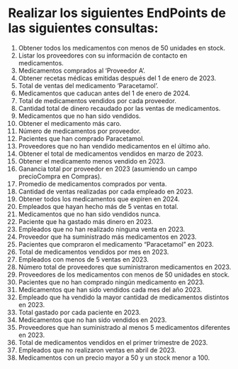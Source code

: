 # Realizar los siguientes EndPoints de las siguientes consultas:

1. Obtener todos los medicamentos con menos de 50 unidades en stock.
2. Listar los proveedores con su información de contacto en medicamentos.
3. Medicamentos comprados al ‘Proveedor A’.
4. Obtener recetas médicas emitidas después del 1 de enero de 2023.
5. Total de ventas del medicamento ‘Paracetamol’.
6. Medicamentos que caducan antes del 1 de enero de 2024.
7. Total de medicamentos vendidos por cada proveedor.
8. Cantidad total de dinero recaudado por las ventas de medicamentos.
9. Medicamentos que no han sido vendidos.
10. Obtener el medicamento más caro.
11. Número de medicamentos por proveedor.
12. Pacientes que han comprado Paracetamol.
13. Proveedores que no han vendido medicamentos en el último año.
14. Obtener el total de medicamentos vendidos en marzo de 2023.
15. Obtener el medicamento menos vendido en 2023.
16. Ganancia total por proveedor en 2023 (asumiendo un campo precioCompra en Compras).
17. Promedio de medicamentos comprados por venta.
18. Cantidad de ventas realizadas por cada empleado en 2023.
19. Obtener todos los medicamentos que expiren en 2024.
20. Empleados que hayan hecho más de 5 ventas en total.
21. Medicamentos que no han sido vendidos nunca.
22. Paciente que ha gastado más dinero en 2023.
23. Empleados que no han realizado ninguna venta en 2023.
24. Proveedor que ha suministrado más medicamentos en 2023.
25. Pacientes que compraron el medicamento “Paracetamol” en 2023.
26. Total de medicamentos vendidos por mes en 2023.
27. Empleados con menos de 5 ventas en 2023.
28. Número total de proveedores que suministraron medicamentos en 2023.
29. Proveedores de los medicamentos con menos de 50 unidades en stock.
30. Pacientes que no han comprado ningún medicamento en 2023.
31. Medicamentos que han sido vendidos cada mes del año 2023.
32. Empleado que ha vendido la mayor cantidad de medicamentos distintos en 2023.
33. Total gastado por cada paciente en 2023.
34. Medicamentos que no han sido vendidos en 2023.
35. Proveedores que han suministrado al menos 5 medicamentos diferentes en 2023.
36. Total de medicamentos vendidos en el primer trimestre de 2023.
37. Empleados que no realizaron ventas en abril de 2023.
38. Medicamentos con un precio mayor a 50 y un stock menor a 100.